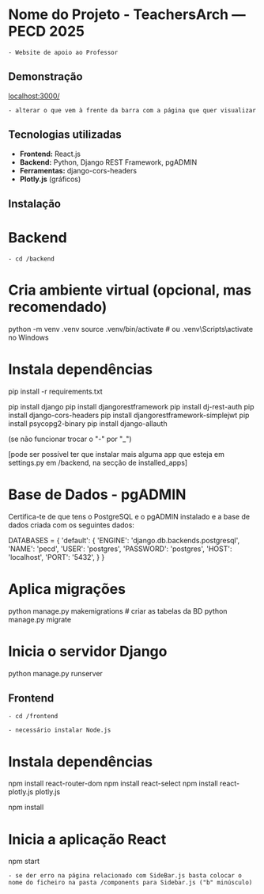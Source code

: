 # Nome do Projeto - TeachersArch — PECD 2025

    - Website de apoio ao Professor 

## Demonstração

[localhost:3000/](http://localhost:3000)

    - alterar o que vem à frente da barra com a página que quer visualizar


## Tecnologias utilizadas

- **Frontend:** React.js
- **Backend:** Python, Django REST Framework, pgADMIN
- **Ferramentas:** django-cors-headers
- **Plotly.js** (gráficos)

## Instalação

# Backend 
    - cd /backend

# Cria ambiente virtual (opcional, mas recomendado)
python -m venv .venv
source .venv/bin/activate  # ou .venv\Scripts\activate no Windows

# Instala dependências
pip install -r requirements.txt

pip install django
pip install djangorestframework
pip install dj-rest-auth
pip install django-cors-headers
pip install djangorestframework-simplejwt
pip install psycopg2-binary
pip install django-allauth

(se não funcionar trocar o "-" por "_")

[pode ser possível ter que instalar mais alguma app que esteja em settings.py em /backend, na secção de installed_apps]

# Base de Dados - pgADMIN

Certifica-te de que tens o PostgreSQL e o pgADMIN instalado e a base de dados criada com os seguintes dados:

DATABASES = {
    'default': {
        'ENGINE': 'django.db.backends.postgresql',
        'NAME': 'pecd',
        'USER': 'postgres',
        'PASSWORD': 'postgres',
        'HOST': 'localhost',
        'PORT': '5432',
    }
}


# Aplica migrações
python manage.py makemigrations # criar as tabelas da BD
python manage.py migrate

# Inicia o servidor Django
python manage.py runserver


## Frontend
    - cd /frontend

    - necessário instalar Node.js

# Instala dependências
npm install react-router-dom
npm install react-select
npm install react-plotly.js plotly.js

npm install

# Inicia a aplicação React
npm start

    - se der erro na página relacionado com SideBar.js basta colocar o nome do ficheiro na pasta /components para Sidebar.js ("b" minúsculo)
